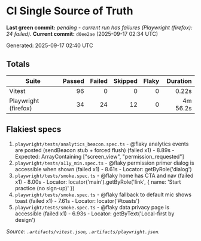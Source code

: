 # CI Single Source of Truth

**Last green commit:** _pending - current run has failures (Playwright (firefox): 24 failed)._
**Current commit:** `d0ee2ae` (2025-09-17 02:34 UTC)

Generated: 2025-09-17 02:40 UTC

## Totals

| Suite | Passed | Failed | Skipped | Flaky | Duration |
| --- | ---: | ---: | ---: | ---: | ---: |
| Vitest | 96 | 0 | 0 | 0 | 0.22s |
| Playwright (firefox) | 34 | 24 | 12 | 0 | 4m 56.2s |

## Flakiest specs

1. `playwright/tests/analytics_beacon.spec.ts` - @flaky analytics events are posted (sendBeacon stub + forced flush) (failed x1) - 8.89s - Expected: ArrayContaining ["screen_view", "permission_requested"]
2. `playwright/tests/a11y_min.spec.ts` - @flaky permission primer dialog is accessible when shown (failed x1) - 8.61s - Locator: getByRole('dialog')
3. `playwright/tests/smoke.spec.ts` - @flaky home has CTA and nav (failed x1) - 8.00s - Locator: locator('main').getByRole('link', { name: 'Start practice (no sign-up)' })
4. `playwright/tests/smoke.spec.ts` - @flaky fallback to default mic shows toast (failed x1) - 7.61s - Locator: locator('#toasts')
5. `playwright/tests/smoke.spec.ts` - @flaky data privacy page is accessible (failed x1) - 6.93s - Locator: getByText('Local-first by design')

_Source: `.artifacts/vitest.json`, `.artifacts/playwright.json`._

